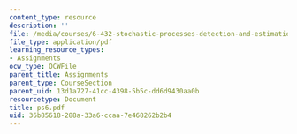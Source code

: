 ```yaml
---
content_type: resource
description: ''
file: /media/courses/6-432-stochastic-processes-detection-and-estimation-spring-2004/36b85618288a33a6ccaa7e468262b2b4_ps6.pdf
file_type: application/pdf
learning_resource_types:
- Assignments
ocw_type: OCWFile
parent_title: Assignments
parent_type: CourseSection
parent_uid: 13d1a727-41cc-4398-5b5c-dd6d9430aa0b
resourcetype: Document
title: ps6.pdf
uid: 36b85618-288a-33a6-ccaa-7e468262b2b4
---
```

